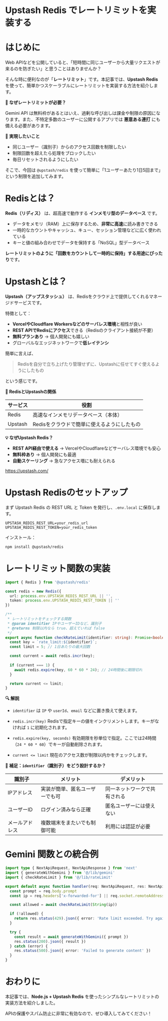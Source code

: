# Upstash Redis でレートリミットを実装する

# はじめに

Web APIなどを公開していると、「短時間に同じユーザーから大量リクエストが来るのを防ぎたい」と思うことはありませんか？

そんな時に便利なのが「**レートリミット**」です。本記事では、**Upstash Redis** を使って、簡単かつスケーラブルにレートリミットを実装する方法を紹介します。

**🧩 なぜレートリミットが必要？**

Gemini API は無料枠があるとはいえ、過剰な呼び出しは課金や制限の原因になります。また、不特定多数のユーザーに公開するアプリでは **悪意ある連打** にも備える必要があります。

**🎯 実現したいこと**

* 同じユーザー（識別子）からのアクセス回数を制限したい
* 制限回数を超えたら処理をブロックしたい
* 毎日リセットされるようにしたい

そこで、今回は `@upstash/redis` を使って簡単に「1ユーザーあたり1日5回まで」という制限を追加してみます。

#  Redisとは？

**Redis（リディス）** は、超高速で動作する **インメモリ型のデータベース** です。

* データをメモリ（RAM）上に保存するため、**非常に高速**に読み書きできる
* 一時的なカウントやキャッシュ、キュー、セッション管理などに広く使われている
* キーと値の組み合わせでデータを保持する「NoSQL」型データベース

**レートリミットのように「回数をカウントして一時的に保持」する用途にぴったり**です。

# Upstashとは？

**Upstash（アップスタッシュ）** は、Redisをクラウド上で提供してくれるマネージドサービスです。

特徴として：

* **VercelやCloudflare Workersなどのサーバレス環境**と相性が良い
* **REST APIでRedisにアクセス**できる（Redisのクライアント接続が不要）
* **無料プランあり** → 個人開発にも嬉しい
* グローバルなエッジネットワークで**低レイテンシ**

簡単に言えば、

> Redisを自分で立ち上げたり管理せずに、Upstashに任せてすぐ使えるようにしたもの

という感じです。

**🔗 RedisとUpstashの関係**

| サービス    | 役割                       |
| ------- | ------------------------ |
| Redis   | 高速なインメモリデータベース（本体）       |
| Upstash | Redisをクラウドで簡単に使えるようにしたもの |

**💡 なぜUpstash Redis？**

* **REST API経由で使える** → VercelやCloudflareなどサーバレス環境でも安心
* **無料枠あり** → 個人開発にも最適
* **自動スケーリング** → 急なアクセス増にも耐えられる

https://upstash.com/

# Upstash Redisのセットアップ

まず Upstash Redis の REST URL と Token を発行し、`.env.local` に保存します。

```env
UPSTASH_REDIS_REST_URL=your_redis_url
UPSTASH_REDIS_REST_TOKEN=your_redis_token
```

インストール：

```bash
npm install @upstash/redis
```

# レートリミット関数の実装

```ts:lib/rateLimit.ts
import { Redis } from '@upstash/redis'

const redis = new Redis({
  url: process.env.UPSTASH_REDIS_REST_URL || '',
  token: process.env.UPSTASH_REDIS_REST_TOKEN || ''
})

/**
 * レートリミットをチェックする関数
 * @param identifier IPやユーザーIDなど、識別子
 * @returns 制限以内なら true、超えていれば false
 */
export async function checkRateLimit(identifier: string): Promise<boolean> {
  const key = `rate_limit:${identifier}`;
  const limit = 5; // 1日あたりの最大回数

  const current = await redis.incr(key);
  
  if (current === 1) {
    await redis.expire(key, 60 * 60 * 24); // 24時間後に期限切れ
  }

  return current <= limit;
}
```

**🔍 解説**
* `identifier` は `IP` や `userId`、`email` などに置き換えて使えます。

* `redis.incr(key)`
  Redisで指定キーの値をインクリメントします。キーがなければ `1` に初期化されます。

* `redis.expire(key, seconds)`
  有効期限を秒単位で指定。ここでは24時間（`24 * 60 * 60`）でキーが自動削除されます。

* `current <= limit`
  現在のアクセス数が制限以内かをチェックします。

**📌 補足：`identifier`（識別子）をどう設計するか？**

| 識別子     | メリット            | デメリット          |
| ------- | --------------- | -------------- |
| IPアドレス  | 実装が簡単、匿名ユーザーでも可 | 同一ネットワークで共有される |
| ユーザーID  | ログイン済みなら正確      | 匿名ユーザーには使えない   |
| メールアドレス | 複数端末をまたいでも制御可能  | 利用には認証が必要      |

# Gemini 関数との統合例

```ts:pages/api/generate.ts
import type { NextApiRequest, NextApiResponse } from 'next'
import { generateWithGemini } from '@/lib/gemini'
import { checkRateLimit } from '@/lib/rateLimit'

export default async function handler(req: NextApiRequest, res: NextApiResponse) {
  const prompt = req.body.prompt
  const ip = req.headers['x-forwarded-for'] || req.socket.remoteAddress || 'unknown'

  const allowed = await checkRateLimit(String(ip))

  if (!allowed) {
    return res.status(429).json({ error: 'Rate limit exceeded. Try again tomorrow.' })
  }

  try {
    const result = await generateWithGemini({ prompt })
    res.status(200).json({ result })
  } catch (error) {
    res.status(500).json({ error: 'Failed to generate content' })
  }
}
```

# おわりに

本記事では、**Node.js + Upstash Redis** を使ったシンプルなレートリミットの実装方法を紹介しました。

APIの保護やスパム防止に非常に有効なので、ぜひ導入してみてください！
